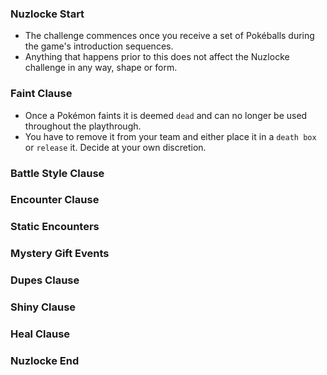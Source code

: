### Nuzlocke Start
 - The challenge commences once you receive a set of Pokéballs during the game's introduction sequences.
 - Anything that happens prior to this does not affect the Nuzlocke challenge in any way, shape or form.

### Faint Clause
 - Once a Pokémon faints it is deemed `dead` and can no longer be used throughout the playthrough.
 - You have to remove it from your team and either place it in a `death box` or `release` it. Decide at your own discretion.
 
### Battle Style Clause
### Encounter Clause
### Static Encounters
### Mystery Gift Events
### Dupes Clause
### Shiny Clause
### Heal Clause
### Nuzlocke End
